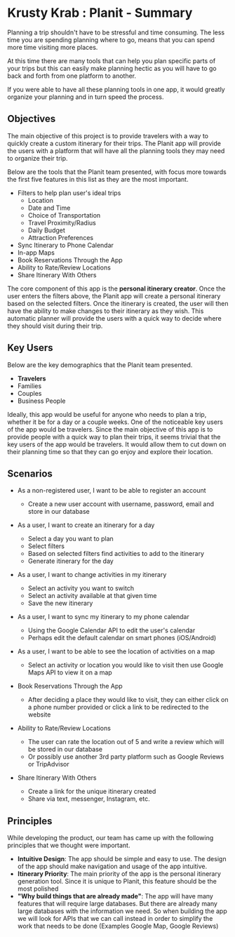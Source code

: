 # Krusty Krab : Planit - Summary

Planning a trip shouldn't have to be stressful and time consuming. The less time you are spending planning where to go, means that you can spend more time visiting more places. 

At this time there are many tools that can help you plan specific parts of your trips but this can easily make planning hectic as you will have to go back and forth from one platform to another. 

If you were able to have all these planning tools in one app, it would greatly organize your planning and in turn speed the process.

## Objectives

The main objective of this project is to provide travelers with a way to quickly create a custom itinerary for their trips. The Planit app will provide the users with a platform that will have all the planning tools they may need to organize their trip. 

Below are the tools that the Planit team presented, with focus more towards the first five features in this list as they are the most important.

- Filters to help plan user's ideal trips
  - Location
  - Date and Time
  - Choice of Transportation
  - Travel Proximity/Radius
  - Daily Budget
  - Attraction Preferences
 - Sync Itinerary to Phone Calendar
 - In-app Maps
 - Book Reservations Through the App
 - Ability to Rate/Review Locations
 - Share Itinerary With Others

The core component of this app is the **personal itinerary creator**. Once the user enters the filters above, the Planit app will create a personal itinerary based on the selected filters. Once the itinerary is created, the user will then have the ability to make changes to their itinerary as they wish. This automatic planner will provide the users with a quick way to decide where they should visit during their trip.

## Key Users

Below are the key demographics that the Planit team presented.

- **Travelers**
- Families
- Couples
- Business People

Ideally, this app would be useful for anyone who needs to plan a trip, whether it be for a day or a couple weeks. One of the noticeable key users of the app would be travelers. Since the main objective of this app is to provide people with a quick way to plan their trips, it seems trivial that the key users of the app would be travelers. It would allow them to cut down on their planning time so that they can go enjoy and explore their location.

## Scenarios

- As a non-registered user, I want to be able to register an account
  - Create a new user account with username, password, email and store in our database
- As a user, I want to create an itinerary for a day
  - Select a day you want to plan
  - Select filters
  - Based on selected filters find activities to add to the itinerary
  - Generate itinerary for the day
- As a user, I want to change activities in my itinerary
  - Select an activity you want to switch
  - Select an activity available at that given time
  - Save the new itinerary
- As a user, I want to sync my itinerary to my phone calendar
  - Using the Google Calendar API to edit the user's calendar
  - Perhaps edit the default calendar on smart phones (iOS/Android)

- As a user, I want to be able to see the location of activities on a map
  - Select an activity or location you would like to visit then use Google Maps API to view it on a map
- Book Reservations Through the App
  - After deciding a place they would like to visit, they can either click on a phone number provided or click a link to be redirected to the website
- Ability to Rate/Review Locations
  - The user can rate the location out of 5 and write a review which will be stored in our database
  - Or possibly use another 3rd party platform such as Google Reviews or TripAdvisor
- Share Itinerary With Others
  - Create a link for the unique itinerary created
  - Share via text, messenger, Instagram, etc.

## Principles

While developing the product, our team has came up with the following principles that we thought were important.

- **Intuitive Design**: The app should be simple and easy to use. The design of the app should make navigation and usage of the app intuitive.
- **Itinerary Priority**: The main priority of the app is the personal itinerary generation tool. Since it is unique to Planit, this feature should be the most polished
- **"Why build things that are already made"**: The app will have many features that will require large databases. But there are already many large databases with the information we need. So when building the app we will look for APIs that we can call instead in order to simplify the work that needs to be done (Examples Google Map, Google Reviews)